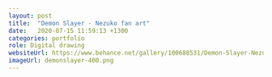 ```yaml
---
layout: post
title:  "Demon Slayer - Nezuko fan art"
date:   2020-07-15 11:59:13 +1300
categories: portfolio
role: Digital drawing
websiteUrl: https://www.behance.net/gallery/100688531/Demon-Slayer-Nezuko
imageUrl: demonslayer-400.png
---
```

 
